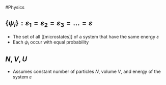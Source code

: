 #Physics
## $\displaystyle \{\psi_{i}\}:\varepsilon_{1}=\varepsilon_{2}=\varepsilon_{3}=\ldots=\varepsilon$
* The set of all [[microstates]] of a system that have the same energy $\displaystyle \varepsilon$
* Each $\displaystyle \psi_{i}$ occur with equal probability
## $\displaystyle N,V,U$
* Assumes constant number of particles $\displaystyle N$, volume $\displaystyle V$, and energy of the system $\displaystyle \varepsilon$
